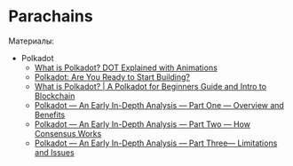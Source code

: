 # Parachains

Материалы:

* Polkadot
  - [What is Polkadot? DOT Explained with Animations](https://www.youtube.com/watch?v=YlAdEQp6ekM)
  - [Polkadot: Are You Ready to Start Building?](https://www.youtube.com/watch?v=_-k0xkooSlA)
  - [What is Polkadot? | A Polkadot for Beginners Guide and Intro to Blockchain](https://www.youtube.com/watch?v=kw8eu2VadFA)
  - [Polkadot — An Early In-Depth Analysis — Part One — Overview and Benefits](https://cryptoseq.medium.com/polkadot-an-early-in-depth-analysis-part-one-overview-and-benefits-ea16de17c05c)
  - [Polkadot — An Early In-Depth Analysis — Part Two — How Consensus Works](https://cryptoseq.medium.com/polkadot-an-early-in-depth-analysis-part-two-how-consensus-works-1b2b2f3a2245)
  - [Polkadot — An Early In-Depth Analysis — Part Three— Limitations and Issues](https://cryptoseq.medium.com/polkadot-an-early-in-depth-analysis-part-three-limitations-and-issues-d8b0a795a3e)
